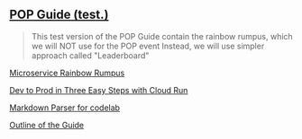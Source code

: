 ## [POP Guide (test.)](https://kangyuw.github.io/pop_documentation/index.html#0)

> This test version of the POP Guide contain the rainbow rumpus, which we will NOT use for the POP event
> Instead, we will use simpler approach called "Leaderboard"


[Microservice Rainbow Rumpus](https://codelabs.developers.google.com/codelabs/rainbowrumpus#0)

[Dev to Prod in Three Easy Steps with Cloud Run](https://codelabs.developers.google.com/codelabs/cloud-run-dev2prod#0)

[Markdown Parser for codelab](https://github.com/googlecodelabs/tools/tree/master/claat/parser/md)

[Outline of the Guide](https://docs.google.com/document/d/1wq2MpbXVPPyElP2odgHwyhIIGlX-5dsi45THzOAwuCI/)
